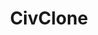 ---
title: CivClone
crosslinks:
- NautClassicBeta
- Rident
- transgamers
- CivEx
- CivServers
- Cogent
---